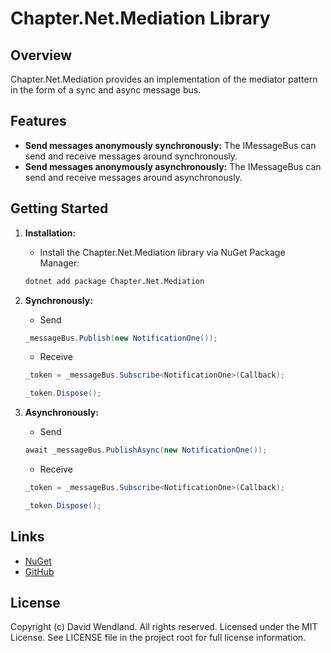 # Chapter.Net.Mediation Library

## Overview
Chapter.Net.Mediation provides an implementation of the mediator pattern in the form of a sync and async message bus.

## Features
- **Send messages anonymously synchronously:** The IMessageBus can send and receive messages around synchronously.
- **Send messages anonymously asynchronously:** The IMessageBus can send and receive messages around asynchronously.

## Getting Started

1. **Installation:**
    - Install the Chapter.Net.Mediation library via NuGet Package Manager:
    ```bash
    dotnet add package Chapter.Net.Mediation
    ```

2. **Synchronously:**
    - Send
    ```csharp
    _messageBus.Publish(new NotificationOne());
    ```
    - Receive
    ```csharp
    _token = _messageBus.Subscribe<NotificationOne>(Callback);

    _token.Dispose();
    ```

3. **Asynchronously:**
    - Send
    ```csharp
    await _messageBus.PublishAsync(new NotificationOne());
    ```
    - Receive
    ```csharp
    _token = _messageBus.Subscribe<NotificationOne>(Callback);

    _token.Dispose();
    ```

## Links
* [NuGet](https://www.nuget.org/packages/Chapter.Net.Mediation)
* [GitHub](https://github.com/dwndland/Chapter.Net.Mediation)

## License
Copyright (c) David Wendland. All rights reserved.
Licensed under the MIT License. See LICENSE file in the project root for full license information.
